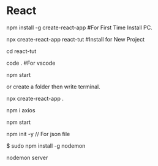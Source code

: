 # React
npm install -g create-react-app #For First Time Install PC.

npx create-react-app react-tut #Install for New Project

cd react-tut

code . #For vscode

npm start

or create a folder then write terminal.

npx create-react-app .

npm i axios

npm start

npm init -y // For json file

$ sudo npm install -g nodemon

nodemon server
